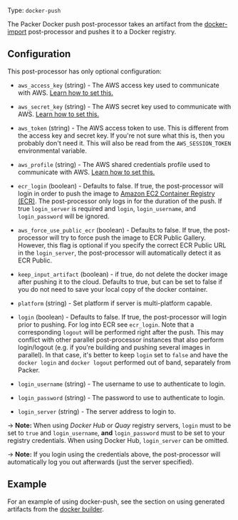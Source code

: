 Type: `docker-push`

The Packer Docker push post-processor takes an artifact from the
[docker-import](/packer/integrations/hashicorp/docker/latest/components/post-processor/docker-import) post-processor and
pushes it to a Docker registry.

## Configuration

This post-processor has only optional configuration:

- `aws_access_key` (string) - The AWS access key used to communicate with
  AWS. [Learn how to set this.](/packer/integrations/hashicorp/amazon#specifying-amazon-credentials)

- `aws_secret_key` (string) - The AWS secret key used to communicate with
  AWS. [Learn how to set this.](/packer/integrations/hashicorp/amazon#specifying-amazon-credentials)

- `aws_token` (string) - The AWS access token to use. This is different from
  the access key and secret key. If you're not sure what this is, then you
  probably don't need it. This will also be read from the `AWS_SESSION_TOKEN`
  environmental variable.

- `aws_profile` (string) - The AWS shared credentials profile used to
  communicate with AWS. [Learn how to set this.](/packer/integrations/hashicorp/amazon#specifying-amazon-credentials)

- `ecr_login` (boolean) - Defaults to false. If true, the post-processor will
  login in order to push the image to [Amazon EC2 Container Registry
  (ECR)](https://aws.amazon.com/ecr/). The post-processor only logs in for
  the duration of the push. If true `login_server` is required and `login`,
  `login_username`, and `login_password` will be ignored.

- `aws_force_use_public_ecr` (boolean) - Defaults to false. If true, the
post-processor will try to force push the image to ECR Public Gallery. However,
this flag is optional if you specify the correct ECR Public URL in the
`login_server`, the post-processor will automatically detect it as ECR Public.

- `keep_input_artifact` (boolean) - if true, do not delete the docker image
  after pushing it to the cloud. Defaults to true, but can be set to false if
  you do not need to save your local copy of the docker container.

- `platform` (string) - Set platform if server is multi-platform capable.

- `login` (boolean) - Defaults to false. If true, the post-processor will
  login prior to pushing. For log into ECR see `ecr_login`.
  Note that a corresponding `logout` will be performed right after the push.
  This may conflict with other parallel post-processor instances that also
  perform login/logout (e.g. if you're building and pushing several images
  in parallel).
  In that case, it's better to keep `login` set to `false` and have
  the `docker login` and `docker logout` performed out of band, separately
  from Packer.

- `login_username` (string) - The username to use to authenticate to login.

- `login_password` (string) - The password to use to authenticate to login.

- `login_server` (string) - The server address to login to.

-> **Note:** When using _Docker Hub_ or _Quay_ registry servers, `login`
must to be set to `true` and `login_username`, **and** `login_password` must to
be set to your registry credentials. When using Docker Hub, `login_server` can
be omitted.

-> **Note:** If you login using the credentials above, the post-processor
will automatically log you out afterwards (just the server specified).

## Example

For an example of using docker-push, see the section on using generated
artifacts from the [docker builder](/packer/integrations/hashicorp/docker).
